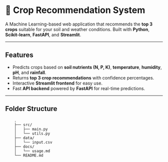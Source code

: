 # 🌱 Crop Recommendation System

A Machine Learning-based web application that recommends the **top 3 crops** suitable for your soil and weather conditions. Built with **Python**, **Scikit-learn**, **FastAPI**, and **Streamlit**.

---

## Features

- Predicts crops based on **soil nutrients (N, P, K)**, **temperature**, **humidity**, **pH**, and **rainfall**.
- Returns **top 3 crop recommendations** with confidence percentages.
- Interactive **Streamlit frontend** for easy use.
- Fast **API backend** powered by **FastAPI** for real-time predictions.

---

## Folder Structure
        .
        ├── src/
        │   ├── main.py
        │   └── utils.py
        ├── data/
        │   └── input.csv
        ├── docs/
        │   └── usage.md
        └── README.md
